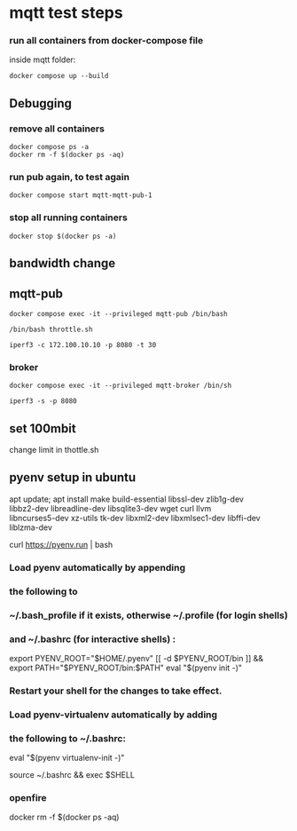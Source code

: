 # mqtt test steps

### run all containers from docker-compose file

inside mqtt folder:

    docker compose up --build

## Debugging
### remove all containers

    docker compose ps -a
    docker rm -f $(docker ps -aq)

### run pub again, to test again

    docker compose start mqtt-mqtt-pub-1

### stop all running containers
    
    docker stop $(docker ps -a)

## bandwidth change 

## mqtt-pub 
    
    docker compose exec -it --privileged mqtt-pub /bin/bash

    /bin/bash throttle.sh

    iperf3 -c 172.100.10.10 -p 8080 -t 30

### broker

    docker compose exec -it --privileged mqtt-broker /bin/sh

    iperf3 -s -p 8080

## set 100mbit

change limit in thottle.sh

## pyenv setup in ubuntu

apt update; apt install make build-essential libssl-dev zlib1g-dev \
libbz2-dev libreadline-dev libsqlite3-dev wget curl llvm \
libncurses5-dev xz-utils tk-dev libxml2-dev libxmlsec1-dev libffi-dev liblzma-dev

curl https://pyenv.run | bash

### Load pyenv automatically by appending
### the following to
### ~/.bash_profile if it exists, otherwise ~/.profile (for login shells)
### and ~/.bashrc (for interactive shells) :

export PYENV_ROOT="$HOME/.pyenv"
[[ -d $PYENV_ROOT/bin ]] && export PATH="$PYENV_ROOT/bin:$PATH"
eval "$(pyenv init -)"

### Restart your shell for the changes to take effect.

### Load pyenv-virtualenv automatically by adding
### the following to ~/.bashrc:

eval "$(pyenv virtualenv-init -)"

source ~/.bashrc && exec $SHELL


### openfire 

docker rm -f $(docker ps -aq)


